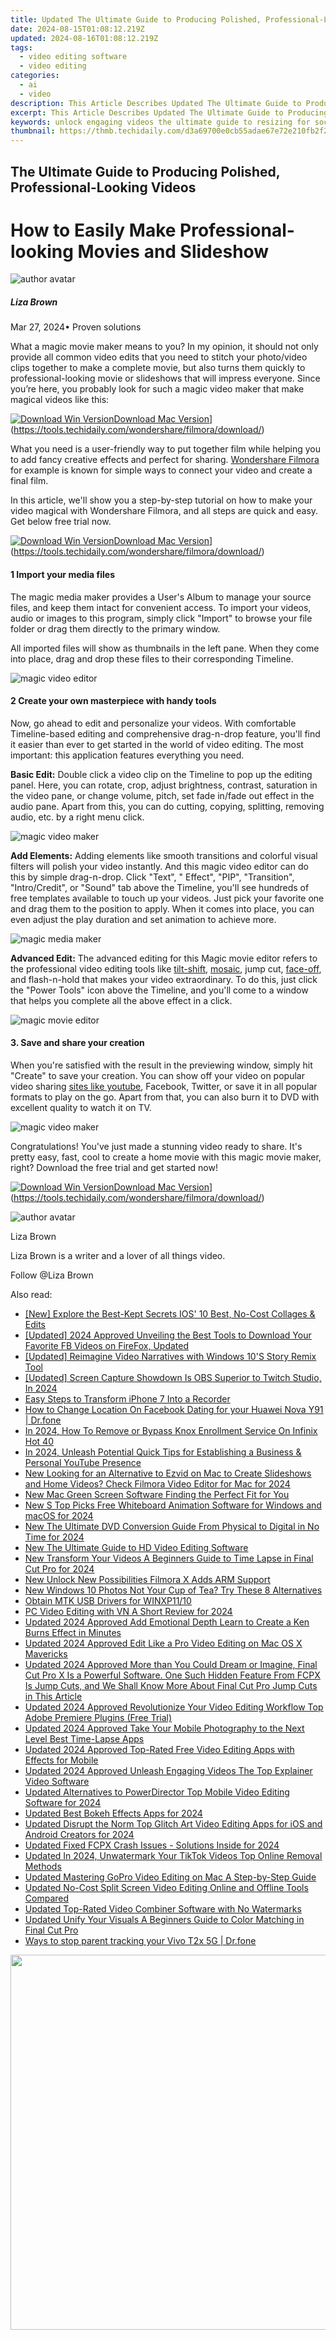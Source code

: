 ```yaml
---
title: Updated The Ultimate Guide to Producing Polished, Professional-Looking Videos for 2024
date: 2024-08-15T01:08:12.219Z
updated: 2024-08-16T01:08:12.219Z
tags: 
  - video editing software
  - video editing
categories: 
  - ai
  - video
description: This Article Describes Updated The Ultimate Guide to Producing Polished, Professional-Looking Videos for 2024
excerpt: This Article Describes Updated The Ultimate Guide to Producing Polished, Professional-Looking Videos for 2024
keywords: unlock engaging videos the ultimate guide to resizing for social media,the ultimate guide to blurring videos online for free updated 2023,fcp 2023 the ultimate guide to editing and mixing audio for video,the ultimate guide to creating professional movie intros online,the ultimate guide to producing polished professional looking videos,mac video creator the ultimate guide to making professional looking videos,the ultimate guide to compressing videos in final cut pro x
thumbnail: https://thmb.techidaily.com/d3a69700e0cb55adae67e72e210fb2f2a9d54f1a94f5e0b261b4ccf5f3207b46.jpg
---
```


## The Ultimate Guide to Producing Polished, Professional-Looking Videos

# How to Easily Make Professional-looking Movies and Slideshow

![author avatar](https://lh5.googleusercontent.com/-AIMmjowaFs4/AAAAAAAAAAI/AAAAAAAAABc/Y5UmwDaI7HU/s250-c-k/photo.jpg)

##### Liza Brown

 Mar 27, 2024• Proven solutions

What a magic movie maker means to you? In my opinion, it should not only provide all common video edits that you need to stitch your photo/video clips together to make a complete movie, but also turns them quickly to professional-looking movie or slideshows that will impress everyone. Since you’re here, you probably look for such a magic video maker that make magical videos like this:

[![Download Win Version](https://images.wondershare.com/filmora/guide/download-btn-win.jpg)](https://tools.techidaily.com/wondershare/filmora/download/)[Download Mac Version](https://images.wondershare.com/filmora/guide/download-btn-mac.jpg)](https://tools.techidaily.com/wondershare/filmora/download/)

What you need is a user-friendly way to put together film while helping you to add fancy creative effects and perfect for sharing. [Wondershare Filmora](https://tools.techidaily.com/wondershare/filmora/download/) for example is known for simple ways to connect your video and create a final film.

In this article, we'll show you a step-by-step tutorial on how to make your video magical with Wondershare Filmora, and all steps are quick and easy. Get below free trial now.

[![Download Win Version](https://images.wondershare.com/filmora/guide/download-btn-win.jpg)](https://tools.techidaily.com/wondershare/filmora/download/)[Download Mac Version](https://images.wondershare.com/filmora/guide/download-btn-mac.jpg)](https://tools.techidaily.com/wondershare/filmora/download/)

#### 1 Import your media files

The magic media maker provides a User's Album to manage your source files, and keep them intact for convenient access. To import your videos, audio or images to this program, simply click "Import" to browse your file folder or drag them directly to the primary window.

All imported files will show as thumbnails in the left pane. When they come into place, drag and drop these files to their corresponding Timeline.

![magic video editor](https://images.wondershare.com/filmora/article-images/video-editor-main-interface-1.jpg)

#### 2 Create your own masterpiece with handy tools

Now, go ahead to edit and personalize your videos. With comfortable Timeline-based editing and comprehensive drag-n-drop feature, you'll find it easier than ever to get started in the world of video editing. The most important: this application features everything you need.

**Basic Edit:** Double click a video clip on the Timeline to pop up the editing panel. Here, you can rotate, crop, adjust brightness, contrast, saturation in the video pane, or change volume, pitch, set fade in/fade out effect in the audio pane. Apart from this, you can do cutting, copying, splitting, removing audio, etc. by a right menu click.

![magic video maker ](https://images.wondershare.com/filmora/article-images/rotate-filmora-9-win.jpg)

**Add Elements:**  Adding elements like smooth transitions and colorful visual filters will polish your video instantly. And this magic video editor can do this by simple drag-n-drop. Click "Text", " Effect", "PIP", "Transition", "Intro/Credit", or "Sound" tab above the Timeline, you'll see hundreds of free templates available to touch up your videos. Just pick your favorite one and drag them to the position to apply. When it comes into place, you can even adjust the play duration and set animation to achieve more.

![magic media maker ](https://images.wondershare.com/filmora/article-images/adjust-text-9.jpg)

**Advanced Edit:** The advanced editing for this Magic movie editor refers to the professional video editing tools like [tilt-shift](https://tools.techidaily.com/wondershare/filmora/download/), [mosaic](https://tools.techidaily.com/wondershare/filmora/download/), jump cut, [face-off](https://tools.techidaily.com/wondershare/filmora/download/), and flash-n-hold that makes your video extraordinary. To do this, just click the "Power Tools" icon above the Timeline, and you'll come to a window that helps you complete all the above effect in a click.

![magic movie editor](https://images.wondershare.com/filmora/article-images/filmora9-face-off.jpg)

#### 3. Save and share your creation

When you're satisfied with the result in the previewing window, simply hit "Create" to save your creation. You can show off your video on popular video sharing [sites like youtube](https://www.wondershare.com/download-streaming-media/top-video-sharing-sites.html), Facebook, Twitter, or save it in all popular formats to play on the go. Apart from that, you can also burn it to DVD with excellent quality to watch it on TV.

![magic video maker](https://images.wondershare.com/filmora/article-images/filmora9-export-options.jpg)

Congratulations! You've just made a stunning video ready to share. It's pretty easy, fast, cool to create a home movie with this magic movie maker, right? Download the free trial and get started now!

[![Download Win Version](https://images.wondershare.com/filmora/guide/download-btn-win.jpg)](https://tools.techidaily.com/wondershare/filmora/download/)[Download Mac Version](https://images.wondershare.com/filmora/guide/download-btn-mac.jpg)](https://tools.techidaily.com/wondershare/filmora/download/)

![author avatar](https://lh5.googleusercontent.com/-AIMmjowaFs4/AAAAAAAAAAI/AAAAAAAAABc/Y5UmwDaI7HU/s250-c-k/photo.jpg)

Liza Brown

Liza Brown is a writer and a lover of all things video.

Follow @Liza Brown

<span class="atpl-alsoreadstyle">Also read:</span>
<div><ul>
<li><a href="https://some-knowledge.techidaily.com/new-explore-the-best-kept-secrets-ios-10-best-no-cost-collages-and-edits/"><u>[New] Explore the Best-Kept Secrets  IOS' 10 Best, No-Cost Collages & Edits</u></a></li>
<li><a href="https://facebook-video-files.techidaily.com/updated-2024-approved-unveiling-the-best-tools-to-download-your-favorite-fb-videos-on-firefox-updated/"><u>[Updated] 2024 Approved  Unveiling the Best Tools to Download Your Favorite FB Videos on FireFox, Updated</u></a></li>
<li><a href="https://extra-guidance.techidaily.com/updated-reimagine-video-narratives-with-windows-10s-story-remix-tool/"><u>[Updated] Reimagine Video Narratives with Windows 10'S Story Remix Tool</u></a></li>
<li><a href="https://remote-screen-capture.techidaily.com/updated-screen-capture-showdown-is-obs-superior-to-twitch-studio-in-2024/"><u>[Updated] Screen Capture Showdown  Is OBS Superior to Twitch Studio, In 2024</u></a></li>
<li><a href="https://digital-screen-recording.techidaily.com/easy-steps-to-transform-iphone-7-into-a-recorder/"><u>Easy Steps to Transform iPhone 7 Into a Recorder</u></a></li>
<li><a href="https://location-social.techidaily.com/how-to-change-location-on-facebook-dating-for-your-huawei-nova-y91-drfone-by-drfone-virtual-android/"><u>How to Change Location On Facebook Dating for your Huawei Nova Y91 | Dr.fone</u></a></li>
<li><a href="https://unlock-android.techidaily.com/in-2024-how-to-remove-or-bypass-knox-enrollment-service-on-infinix-hot-40-by-drfone-android/"><u>In 2024, How To Remove or Bypass Knox Enrollment Service On Infinix Hot 40</u></a></li>
<li><a href="https://youtube-webster.techidaily.com/24-unleash-potential-quick-tips-for-establishing-a-business-and-personal-youtube-presence/"><u>In 2024, Unleash Potential  Quick Tips for Establishing a Business & Personal YouTube Presence</u></a></li>
<li><a href="https://ai-video-tools.techidaily.com/new-looking-for-an-alternative-to-ezvid-on-mac-to-create-slideshows-and-home-videos-check-filmora-video-editor-for-mac-for-2024/"><u>New Looking for an Alternative to Ezvid on Mac to Create Slideshows and Home Videos? Check Filmora Video Editor for Mac for 2024</u></a></li>
<li><a href="https://ai-video-tools.techidaily.com/new-mac-green-screen-software-finding-the-perfect-fit-for-you/"><u>New Mac Green Screen Software Finding the Perfect Fit for You</u></a></li>
<li><a href="https://ai-video-tools.techidaily.com/new-s-top-picks-free-whiteboard-animation-software-for-windows-and-macos-for-2024/"><u>New S Top Picks Free Whiteboard Animation Software for Windows and macOS for 2024</u></a></li>
<li><a href="https://ai-video-tools.techidaily.com/new-the-ultimate-dvd-conversion-guide-from-physical-to-digital-in-no-time-for-2024/"><u>New The Ultimate DVD Conversion Guide From Physical to Digital in No Time for 2024</u></a></li>
<li><a href="https://ai-video-tools.techidaily.com/new-the-ultimate-guide-to-hd-video-editing-software/"><u>New The Ultimate Guide to HD Video Editing Software</u></a></li>
<li><a href="https://ai-video-tools.techidaily.com/new-transform-your-videos-a-beginners-guide-to-time-lapse-in-final-cut-pro-for-2024/"><u>New Transform Your Videos A Beginners Guide to Time Lapse in Final Cut Pro for 2024</u></a></li>
<li><a href="https://ai-video-tools.techidaily.com/new-unlock-new-possibilities-filmora-x-adds-arm-support/"><u>New Unlock New Possibilities Filmora X Adds ARM Support</u></a></li>
<li><a href="https://ai-video-tools.techidaily.com/new-windows-10-photos-not-your-cup-of-tea-try-these-8-alternatives/"><u>New Windows 10 Photos Not Your Cup of Tea? Try These 8 Alternatives</u></a></li>
<li><a href="https://driver-install.techidaily.com/obtain-mtk-usb-drivers-for-winxp1110/"><u>Obtain MTK USB Drivers for WINXP11/10</u></a></li>
<li><a href="https://ai-video-tools.techidaily.com/pc-video-editing-with-vn-a-short-review-for-2024/"><u>PC Video Editing with VN A Short Review for 2024</u></a></li>
<li><a href="https://ai-video-tools.techidaily.com/updated-2024-approved-add-emotional-depth-learn-to-create-a-ken-burns-effect-in-minutes/"><u>Updated 2024 Approved Add Emotional Depth Learn to Create a Ken Burns Effect in Minutes</u></a></li>
<li><a href="https://ai-video-tools.techidaily.com/updated-2024-approved-edit-like-a-pro-video-editing-on-mac-os-x-mavericks/"><u>Updated 2024 Approved Edit Like a Pro Video Editing on Mac OS X Mavericks</u></a></li>
<li><a href="https://ai-video-tools.techidaily.com/updated-2024-approved-more-than-you-could-dream-or-imagine-final-cut-pro-x-is-a-powerful-software-one-such-hidden-feature-from-fcpx-is-jump-cuts-and-we-shal/"><u>Updated 2024 Approved More than You Could Dream or Imagine, Final Cut Pro X Is a Powerful Software. One Such Hidden Feature From FCPX Is Jump Cuts, and We Shall Know More About Final Cut Pro Jump Cuts in This Article</u></a></li>
<li><a href="https://ai-video-tools.techidaily.com/updated-2024-approved-revolutionize-your-video-editing-workflow-top-adobe-premiere-plugins-free-trial/"><u>Updated 2024 Approved Revolutionize Your Video Editing Workflow Top Adobe Premiere Plugins (Free Trial)</u></a></li>
<li><a href="https://ai-video-tools.techidaily.com/updated-2024-approved-take-your-mobile-photography-to-the-next-level-best-time-lapse-apps/"><u>Updated 2024 Approved Take Your Mobile Photography to the Next Level Best Time-Lapse Apps</u></a></li>
<li><a href="https://ai-video-tools.techidaily.com/updated-2024-approved-top-rated-free-video-editing-apps-with-effects-for-mobile/"><u>Updated 2024 Approved Top-Rated Free Video Editing Apps with Effects for Mobile</u></a></li>
<li><a href="https://ai-video-tools.techidaily.com/updated-2024-approved-unleash-engaging-videos-the-top-explainer-video-software/"><u>Updated 2024 Approved Unleash Engaging Videos The Top Explainer Video Software</u></a></li>
<li><a href="https://ai-video-tools.techidaily.com/updated-alternatives-to-powerdirector-top-mobile-video-editing-software-for-2024/"><u>Updated Alternatives to PowerDirector Top Mobile Video Editing Software for 2024</u></a></li>
<li><a href="https://ai-video-tools.techidaily.com/updated-best-bokeh-effects-apps-for-2024/"><u>Updated Best Bokeh Effects Apps for 2024</u></a></li>
<li><a href="https://ai-video-tools.techidaily.com/updated-disrupt-the-norm-top-glitch-art-video-editing-apps-for-ios-and-android-creators-for-2024/"><u>Updated Disrupt the Norm Top Glitch Art Video Editing Apps for iOS and Android Creators for 2024</u></a></li>
<li><a href="https://ai-video-tools.techidaily.com/updated-fixed-fcpx-crash-issues-solutions-inside-for-2024/"><u>Updated Fixed FCPX Crash Issues - Solutions Inside for 2024</u></a></li>
<li><a href="https://ai-video-tools.techidaily.com/updated-in-2024-unwatermark-your-tiktok-videos-top-online-removal-methods/"><u>Updated In 2024, Unwatermark Your TikTok Videos Top Online Removal Methods</u></a></li>
<li><a href="https://ai-video-tools.techidaily.com/updated-mastering-gopro-video-editing-on-mac-a-step-by-step-guide/"><u>Updated Mastering GoPro Video Editing on Mac A Step-by-Step Guide</u></a></li>
<li><a href="https://ai-video-tools.techidaily.com/updated-no-cost-split-screen-video-editing-online-and-offline-tools-compared/"><u>Updated No-Cost Split Screen Video Editing Online and Offline Tools Compared</u></a></li>
<li><a href="https://ai-video-tools.techidaily.com/updated-top-rated-video-combiner-software-with-no-watermarks/"><u>Updated Top-Rated Video Combiner Software with No Watermarks</u></a></li>
<li><a href="https://ai-video-tools.techidaily.com/updated-unify-your-visuals-a-beginners-guide-to-color-matching-in-final-cut-pro/"><u>Updated Unify Your Visuals A Beginners Guide to Color Matching in Final Cut Pro</u></a></li>
<li><a href="https://android-location-track.techidaily.com/ways-to-stop-parent-tracking-your-vivo-t2x-5g-drfone-by-drfone-virtual-android/"><u>Ways to stop parent tracking your Vivo T2x 5G | Dr.fone</u></a></li>
</ul></div>

<ins class="adsbygoogle"
      style="display:block"
      data-ad-client="ca-pub-7571918770474297"
      data-ad-slot="8358498916"
      data-ad-format="auto"
      data-full-width-responsive="true"></ins>
<!-- affiliate ads begin -->
<a href="https://appsumo.8odi.net/c/5597632/2082541/7443" target="_top" id="2082541"><img src="//a.impactradius-go.com/display-ad/7443-2082541" border="0" alt="" width="1200" height="600"/></a><img height="0" width="0" src="https://appsumo.8odi.net/i/5597632/2082541/7443" style="position:absolute;visibility:hidden;" border="0" />
<!-- affiliate ads end -->